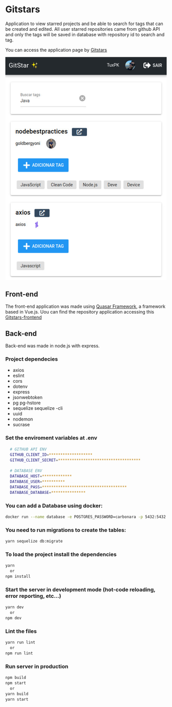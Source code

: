 # Gitstars

Application to view starred projects and be able to search for tags that can be created and edited. All user starred repositories came from github API and only the tags will be saved in database with repository id to search and tag.

You can access the application page by [Gitstars](https://gitstar-five.vercel.app/)

<img src="screenshots/tag-search.jpeg" />

## Front-end

The front-end application was made using [Quasar Framework](https://quasar.dev/), a framework based in Vue.js. Uou can find the repository application accessing this [Gitstars-frontend](https://github.com/TuxPK/Gitstars-frontend)

## Back-end

Back-end was made in node.js with express.

### Project dependecies

* axios
* eslint
* cors
* dotenv
* express
* jsonwebtoken
* pg pg-hstore
* sequelize sequelize -cli
* uuid
* nodemon
* sucrase

### Set the enviroment variables at .env
```bash
  # GITHUB API ENV
  GITHUB_CLIENT_ID=*******************
  GITHUB_CLIENT_SECRET=************************************

  # DATABASE ENV
  DATABASE_HOST=*************
  DATABASE_USER=**********
  DATABASE_PASS=*************************************
  DATABASE_DATABASE=***************
```

### You can add a Database using docker:
```bash
docker run --name database -e POSTGRES_PASSWORD=carbonara -p 5432:5432 -d postgres
```
### You need to run migrations to create the tables:
```bash
yarn sequelize db:migrate
```

### To load the project install the dependencies
```bash
yarn 
  or 
npm install
```

### Start the server in development mode (hot-code reloading, error reporting, etc...)
```bash
yarn dev 
  or 
npm dev
```

### Lint the files
```bash
yarn run lint
  or
npm run lint
```

### Run server in production
```bash
npm build
npm start
  or 
yarn build
yarn start
```